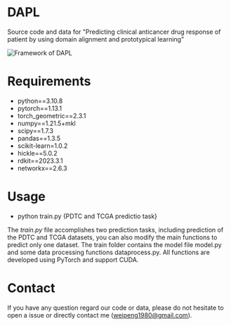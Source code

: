 DAPL
===============================
Source code and data for "Predicting clinical anticancer drug response of patient by using domain alignment and prototypical learning"

![Framework of DAPL](https://github.com/weiba/DAPL/workflow.jpg)  
# Requirements
- python==3.10.8
- pytorch==1.13.1
- torch_geometric==2.3.1
- numpy==1.21.5+mkl
- scipy==1.7.3
- pandas==1.3.5
- scikit-learn=1.0.2
- hickle==5.0.2
- rdkit==2023.3.1
- networkx==2.6.3
# Usage
- python train.py {PDTC and TCGA predictio task}


The *train.py* file accomplishes two prediction tasks, including prediction of the PDTC and TCGA datasets, you can also modify the main functions to predict only one dataset. The train folder contains the model file model.py and some data processing functions dataprocess.py.  All functions are developed using PyTorch and support CUDA.

# Contact
If you have any question regard our code or data, please do not hesitate to open a issue or directly contact me (weipeng1980@gmail.com).
